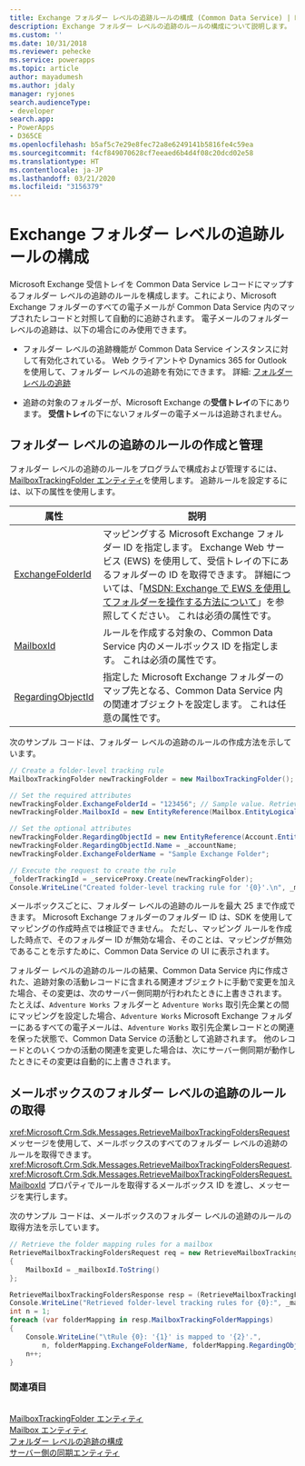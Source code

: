 ```yaml
---
title: Exchange フォルダー レベルの追跡ルールの構成 (Common Data Service) | Microsoft Docs
description: Exchange フォルダー レベルの追跡のルールの構成について説明します。
ms.custom: ''
ms.date: 10/31/2018
ms.reviewer: pehecke
ms.service: powerapps
ms.topic: article
author: mayadumesh
ms.author: jdaly
manager: ryjones
search.audienceType:
- developer
search.app:
- PowerApps
- D365CE
ms.openlocfilehash: b5af5c7e29e8fec72a8e6249141b5816fe4c59ea
ms.sourcegitcommit: f4cf849070628cf7eeaed6b4d4f08c20dcd02e58
ms.translationtype: HT
ms.contentlocale: ja-JP
ms.lasthandoff: 03/21/2020
ms.locfileid: "3156379"
---
```

# <a name="configure-exchange-folder-level-tracking-rules"></a>Exchange フォルダー レベルの追跡ルールの構成

Microsoft Exchange 受信トレイを Common Data Service レコードにマップするフォルダー レベルの追跡のルールを構成します。これにより、Microsoft Exchange フォルダーのすべての電子メールが Common Data Service 内のマップされたレコードと対照して自動的に追跡されます。 電子メールのフォルダー レベルの追跡は、以下の場合にのみ使用できます。  

- フォルダー レベルの追跡機能が Common Data Service インスタンスに対して有効化されている。 Web クライアントや Dynamics 365 for Outlook を使用して、フォルダー レベルの追跡を有効にできます。 詳細: [フォルダー レベルの追跡](/dynamics365/customer-engagement/admin/configure-outlook-exchange-folder-level-tracking)  

- 追跡の対象のフォルダーが、Microsoft Exchange の**受信トレイ**の下にあります。 **受信トレイ**の下にないフォルダーの電子メールは追跡されません。  

<a name="Create"></a>   

## <a name="create-and-manage-folder-level-tracking-rules"></a>フォルダー レベルの追跡のルールの作成と管理 
 
 フォルダー レベルの追跡のルールをプログラムで構成および管理するには、 [MailboxTrackingFolder エンティティ](/reference/entities/mailboxtrackingfolder.md)を使用します。 追跡ルールを設定するには、以下の属性を使用します。  


|                                   属性                                   |                                                                                                                                                                                                                説明                                                                                                                                                                                                                 |
|-------------------------------------------------------------------------------|--------------------------------------------------------------------------------------------------------------------------------------------------------------------------------------------------------------------------------------------------------------------------------------------------------------------------------------------------------------------------------------------------------------------------------------------|
|  [ExchangeFolderId](/reference/entities/mailboxtrackingfolder.md#BKMK_ExchangeFolderId)  | マッピングする Microsoft Exchange フォルダー ID を指定します。 Exchange Web サービス (EWS) を使用して、受信トレイの下にあるフォルダーの ID を取得できます。 詳細については、「[MSDN: Exchange で EWS を使用してフォルダーを操作する方法について](https://msdn.microsoft.com/library/office/dn535504.aspx)」を参照してください。 これは必須の属性です。 |
|         [MailboxId](/reference/entities/mailboxtrackingfolder.md#BKMK_MailboxId)         |                                                                                                                                         ルールを作成する対象の、Common Data Service 内のメールボックス ID を指定します。 これは必須の属性です。                                                                                                                                          |
| [RegardingObjectId](/reference/entities/mailboxtrackingfolder.md#BKMK_RegardingObjectId) |                                                                                                       指定した Microsoft Exchange フォルダーのマップ先となる、Common Data Service 内の関連オブジェクトを設定します。 これは任意の属性です。                                                                                                       |

 次のサンプル コードは、フォルダー レベルの追跡のルールの作成方法を示しています。  

```csharp  
// Create a folder-level tracking rule  
MailboxTrackingFolder newTrackingFolder = new MailboxTrackingFolder();  

// Set the required attributes  
newTrackingFolder.ExchangeFolderId = "123456"; // Sample value. Retrieve this value using Exchange Web Services (EWS)  
newTrackingFolder.MailboxId = new EntityReference(Mailbox.EntityLogicalName, _mailboxId);  

// Set the optional attributes  
newTrackingFolder.RegardingObjectId = new EntityReference(Account.EntityLogicalName, _accountId);  
newTrackingFolder.RegardingObjectId.Name = _accountName;  
newTrackingFolder.ExchangeFolderName = "Sample Exchange Folder";  

// Execute the request to create the rule   
_folderTrackingId = _serviceProxy.Create(newTrackingFolder);  
Console.WriteLine("Created folder-level tracking rule for '{0}'.\n", _mailboxName);  
```  

 メールボックスごとに、フォルダー レベルの追跡のルールを最大 25 まで作成できます。 Microsoft Exchange フォルダーのフォルダー ID は、SDK を使用してマッピングの作成時点では検証できません。 ただし、マッピング ルールを作成した時点で、そのフォルダー ID が無効な場合、そのことは、マッピングが無効であることを示すために、Common Data Service の UI に表示されます。  

 フォルダー レベルの追跡のルールの結果、Common Data Service 内に作成された、追跡対象の活動レコードに含まれる関連オブジェクトに手動で変更を加えた場合、その変更は、次のサーバー側同期が行われたときに上書きされます。 たとえば、`Adventure Works` フォルダーと `Adventure Works` 取引先企業との間にマッピングを設定した場合、`Adventure Works` Microsoft Exchange フォルダーにあるすべての電子メールは、`Adventure Works` 取引先企業レコードとの関連を保った状態で、Common Data Service の活動として追跡されます。 他のレコードとのいくつかの活動の関連を変更した場合は、次にサーバー側同期が動作したときにその変更は自動的に上書きされます。  

<a name="Retrieve"></a>   

## <a name="retrieve-folder-level-tracking-rules-for-a-mailbox"></a>メールボックスのフォルダー レベルの追跡のルールの取得  

 <xref:Microsoft.Crm.Sdk.Messages.RetrieveMailboxTrackingFoldersRequest> メッセージを使用して、メールボックスのすべてのフォルダー レベルの追跡のルールを取得できます。 <xref:Microsoft.Crm.Sdk.Messages.RetrieveMailboxTrackingFoldersRequest>.<xref:Microsoft.Crm.Sdk.Messages.RetrieveMailboxTrackingFoldersRequest.MailboxId> プロパティでルールを取得するメールボックス ID を渡し、メッセージを実行します。  

 次のサンプル コードは、メールボックスのフォルダー レベルの追跡のルールの取得方法を示しています。  

```csharp  
// Retrieve the folder mapping rules for a mailbox  
RetrieveMailboxTrackingFoldersRequest req = new RetrieveMailboxTrackingFoldersRequest  
{  
    MailboxId = _mailboxId.ToString()  
};  

RetrieveMailboxTrackingFoldersResponse resp = (RetrieveMailboxTrackingFoldersResponse_serviceProxy.Execute(req);  
Console.WriteLine("Retrieved folder-level tracking rules for {0}:", _mailboxName);  
int n = 1;  
foreach (var folderMapping in resp.MailboxTrackingFolderMappings)  
{  
    Console.WriteLine("\tRule {0}: '{1}' is mapped to '{2}'.",   
        n, folderMapping.ExchangeFolderName, folderMapping.RegardingObjectName);  
    n++;  
}  
```  

### <a name="see-also"></a>関連項目  
 <xref href="Microsoft.Dynamics.CRM.RetrieveMailboxTrackingFolders?text=RetrieveMailboxTrackingFolders Function" /><br />
 [MailboxTrackingFolder エンティティ](/reference/entities/mailboxtrackingfolder.md)<br />
 [Mailbox エンティティ](/reference/entities/mailbox.md)<br />
 [フォルダー レベルの追跡の構成](/dynamics365/customer-engagement/admin/configure-outlook-exchange-folder-level-tracking)<br />
 [サーバー側の同期エンティティ](server-side-synchronization-entities.md)<br />
